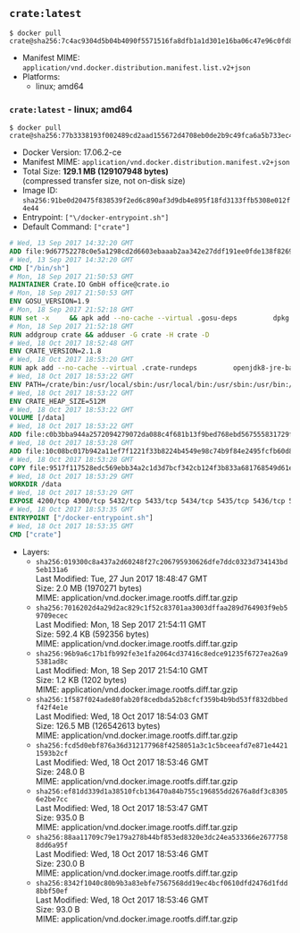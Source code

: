 ## `crate:latest`

```console
$ docker pull crate@sha256:7c4ac9304d5b04b4090f5571516fa8dfb1a1d301e16ba06c47e96c0fd83088f5
```

-	Manifest MIME: `application/vnd.docker.distribution.manifest.list.v2+json`
-	Platforms:
	-	linux; amd64

### `crate:latest` - linux; amd64

```console
$ docker pull crate@sha256:77b3338193f002489cd2aad155672d4708eb0de2b9c49fca6a5b733ec448e487
```

-	Docker Version: 17.06.2-ce
-	Manifest MIME: `application/vnd.docker.distribution.manifest.v2+json`
-	Total Size: **129.1 MB (129107948 bytes)**  
	(compressed transfer size, not on-disk size)
-	Image ID: `sha256:91be0d20475f838539f2ed6c890af3d9db4e895f18fd3133ffb5308e012f4e44`
-	Entrypoint: `["\/docker-entrypoint.sh"]`
-	Default Command: `["crate"]`

```dockerfile
# Wed, 13 Sep 2017 14:32:20 GMT
ADD file:9d67752278c0e5a1298cd2d6603ebaaab2aa342e27ddf191ee0fde138f82698c in / 
# Wed, 13 Sep 2017 14:32:20 GMT
CMD ["/bin/sh"]
# Mon, 18 Sep 2017 21:50:53 GMT
MAINTAINER Crate.IO GmbH office@crate.io
# Mon, 18 Sep 2017 21:50:53 GMT
ENV GOSU_VERSION=1.9
# Mon, 18 Sep 2017 21:52:18 GMT
RUN set -x     && apk add --no-cache --virtual .gosu-deps         dpkg         gnupg         curl     && export ARCH=$(echo $(dpkg --print-architecture) | cut -d"-" -f3)     && curl -o /usr/local/bin/gosu -fSL "https://github.com/tianon/gosu/releases/download/$GOSU_VERSION/gosu-$ARCH"     && curl -o /usr/local/bin/gosu.asc -fSL "https://github.com/tianon/gosu/releases/download/$GOSU_VERSION/gosu-$ARCH.asc"     && export GNUPGHOME="$(mktemp -d)"     && gpg --keyserver ha.pool.sks-keyservers.net --recv-keys B42F6819007F00F88E364FD4036A9C25BF357DD4     && gpg --batch --verify /usr/local/bin/gosu.asc /usr/local/bin/gosu     && rm -r "$GNUPGHOME" /usr/local/bin/gosu.asc     && chmod +x /usr/local/bin/gosu     && gosu nobody true     && apk del .gosu-deps
# Mon, 18 Sep 2017 21:52:18 GMT
RUN addgroup crate && adduser -G crate -H crate -D
# Wed, 18 Oct 2017 18:52:48 GMT
ENV CRATE_VERSION=2.1.8
# Wed, 18 Oct 2017 18:53:20 GMT
RUN apk add --no-cache --virtual .crate-rundeps         openjdk8-jre-base         python3         openssl         sigar     && apk add --no-cache --virtual .build-deps         curl         gnupg         tar     && curl -fSL -O https://cdn.crate.io/downloads/releases/crate-$CRATE_VERSION.tar.gz     && curl -fSL -O https://cdn.crate.io/downloads/releases/crate-$CRATE_VERSION.tar.gz.asc     && export GNUPGHOME="$(mktemp -d)"     && gpg --keyserver ha.pool.sks-keyservers.net --recv-keys 90C23FC6585BC0717F8FBFC37FAAE51A06F6EAEB     && gpg --batch --verify crate-$CRATE_VERSION.tar.gz.asc crate-$CRATE_VERSION.tar.gz     && rm -r "$GNUPGHOME" crate-$CRATE_VERSION.tar.gz.asc     && mkdir /crate     && tar -xf crate-$CRATE_VERSION.tar.gz -C /crate --strip-components=1     && rm crate-$CRATE_VERSION.tar.gz     && ln -s /usr/bin/python3 /usr/bin/python     && rm /crate/lib/sigar/libsigar-amd64-linux.so     && apk del .build-deps
# Wed, 18 Oct 2017 18:53:22 GMT
ENV PATH=/crate/bin:/usr/local/sbin:/usr/local/bin:/usr/sbin:/usr/bin:/sbin:/bin
# Wed, 18 Oct 2017 18:53:22 GMT
ENV CRATE_HEAP_SIZE=512M
# Wed, 18 Oct 2017 18:53:22 GMT
VOLUME [/data]
# Wed, 18 Oct 2017 18:53:22 GMT
ADD file:c0b3bba944a2572094279072da088c4f681b13f9bed768ebd567555831729fab in /crate/config/crate.yml 
# Wed, 18 Oct 2017 18:53:28 GMT
ADD file:10c08bc017b942a11ef7f1221f33b8224b4549e98c74b9f84e2495fcfb60d8ce in /crate/config/log4j2.properties 
# Wed, 18 Oct 2017 18:53:28 GMT
COPY file:9517f117528edc569ebb34a2c1d3d7bcf342cb124f3b833a681768549d61ebfb in / 
# Wed, 18 Oct 2017 18:53:29 GMT
WORKDIR /data
# Wed, 18 Oct 2017 18:53:29 GMT
EXPOSE 4200/tcp 4300/tcp 5432/tcp 5433/tcp 5434/tcp 5435/tcp 5436/tcp 5437/tcp 5438/tcp 5439/tcp 5440/tcp 5441/tcp 5442/tcp 5443/tcp 5444/tcp 5445/tcp 5446/tcp 5447/tcp 5448/tcp 5449/tcp 5450/tcp 5451/tcp 5452/tcp 5453/tcp 5454/tcp 5455/tcp 5456/tcp 5457/tcp 5458/tcp 5459/tcp 5460/tcp 5461/tcp 5462/tcp 5463/tcp 5464/tcp 5465/tcp 5466/tcp 5467/tcp 5468/tcp 5469/tcp 5470/tcp 5471/tcp 5472/tcp 5473/tcp 5474/tcp 5475/tcp 5476/tcp 5477/tcp 5478/tcp 5479/tcp 5480/tcp 5481/tcp 5482/tcp 5483/tcp 5484/tcp 5485/tcp 5486/tcp 5487/tcp 5488/tcp 5489/tcp 5490/tcp 5491/tcp 5492/tcp 5493/tcp 5494/tcp 5495/tcp 5496/tcp 5497/tcp 5498/tcp 5499/tcp 5500/tcp 5501/tcp 5502/tcp 5503/tcp 5504/tcp 5505/tcp 5506/tcp 5507/tcp 5508/tcp 5509/tcp 5510/tcp 5511/tcp 5512/tcp 5513/tcp 5514/tcp 5515/tcp 5516/tcp 5517/tcp 5518/tcp 5519/tcp 5520/tcp 5521/tcp 5522/tcp 5523/tcp 5524/tcp 5525/tcp 5526/tcp 5527/tcp 5528/tcp 5529/tcp 5530/tcp 5531/tcp 5532/tcp
# Wed, 18 Oct 2017 18:53:35 GMT
ENTRYPOINT ["/docker-entrypoint.sh"]
# Wed, 18 Oct 2017 18:53:35 GMT
CMD ["crate"]
```

-	Layers:
	-	`sha256:019300c8a437a2d60248f27c206795930626dfe7ddc0323d734143bd5eb131a6`  
		Last Modified: Tue, 27 Jun 2017 18:48:47 GMT  
		Size: 2.0 MB (1970271 bytes)  
		MIME: application/vnd.docker.image.rootfs.diff.tar.gzip
	-	`sha256:7016202d4a29d2ac829c1f52c83701aa3003dffaa289d764903f9eb59709ecec`  
		Last Modified: Mon, 18 Sep 2017 21:54:11 GMT  
		Size: 592.4 KB (592356 bytes)  
		MIME: application/vnd.docker.image.rootfs.diff.tar.gzip
	-	`sha256:96b9a6c17b1fb992fe3e1fa2064cd37416c8edce91235f6727ea26a95381ad8c`  
		Last Modified: Mon, 18 Sep 2017 21:54:10 GMT  
		Size: 1.2 KB (1202 bytes)  
		MIME: application/vnd.docker.image.rootfs.diff.tar.gzip
	-	`sha256:1f587f024ade80fab20f8cedbda52b8cfcf359b4b9bd53ff832dbbedf42f4e1e`  
		Last Modified: Wed, 18 Oct 2017 18:54:03 GMT  
		Size: 126.5 MB (126542613 bytes)  
		MIME: application/vnd.docker.image.rootfs.diff.tar.gzip
	-	`sha256:fcd5d0ebf876a36d312177968f4258051a3c1c5bceeafd7e871e44211593b2cf`  
		Last Modified: Wed, 18 Oct 2017 18:53:46 GMT  
		Size: 248.0 B  
		MIME: application/vnd.docker.image.rootfs.diff.tar.gzip
	-	`sha256:ef81dd339d1a38510fcb136470a84b755c196855dd2676a8df3c83056e2be7cc`  
		Last Modified: Wed, 18 Oct 2017 18:53:47 GMT  
		Size: 935.0 B  
		MIME: application/vnd.docker.image.rootfs.diff.tar.gzip
	-	`sha256:88aa11709c79e179a278b44bf853ed8320e3dc24ea533366e26777588dd6a95f`  
		Last Modified: Wed, 18 Oct 2017 18:53:46 GMT  
		Size: 230.0 B  
		MIME: application/vnd.docker.image.rootfs.diff.tar.gzip
	-	`sha256:8342f1040c80b9b3a83ebfe7567568dd19ec4bcf0610dfd2476d1fdd8bbf50ef`  
		Last Modified: Wed, 18 Oct 2017 18:53:46 GMT  
		Size: 93.0 B  
		MIME: application/vnd.docker.image.rootfs.diff.tar.gzip
